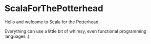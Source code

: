 # ScalaForThePotterhead

Hello and welcome to Scala for the Potterhead. 

Everything can use a little bit of whimsy, even functional programming languages :) 
